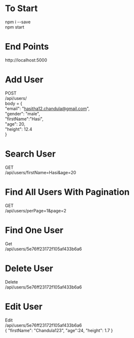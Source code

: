 # To Start

npm i --save <br />
npm start <br />

# End Points

http://localhost:5000
<br />

# Add User

POST <br/>
/api/users/ <br/>
body = { <br />
"email": "hasitha12.chandula@gmail.com", <br/>
"gender": "male", <br/>
"firstName":"Hasi",<br/>
"age": 20, <br/>
"height": 12.4 <br/>
}

# Search User

GET <br />
/api/users/firstName=Hasi&age=20

# Find All Users With Pagination

GET <br />
/api/users/perPage=1&page=2

# Find One User

Get <br />
/api/users/5e76ff23172f105af433b6a6 <br />

# Delete User

Delete <br />
/api/users/5e76ff23172f105af433b6a6 <br />

# Edit User

Edit <br />
/api/users/5e76ff23172f105af433b6a6 <br />
{
"firstName": "Chandula123",
"age":24,
"height": 1.7
}
